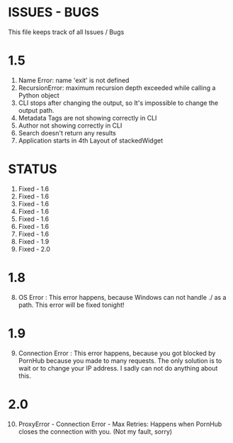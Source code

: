 # ISSUES - BUGS



This file keeps track of all Issues / Bugs

# 1.5

1) Name Error: name 'exit' is not defined
2) RecursionError: maximum recursion depth exceeded while calling a Python object
3) CLI stops after changing the output, so It's impossible to change the output path. 
4) Metadata Tags are not showing correctly in CLI
5) Author not showing correctly in CLI 
6) Search doesn't return any results 
7) Application starts in 4th Layout of stackedWidget


# STATUS 

1) Fixed - 1.6
2) Fixed - 1.6
3) Fixed - 1.6
4) Fixed - 1.6
5) Fixed - 1.6
6) Fixed - 1.6
7) Fixed - 1.6
8) Fixed - 1.9
9) Fixed - 2.0

# 1.8

8) OS Error    : This error happens, because Windows can not handle ./ as a path. This error will be fixed tonight!

# 1.9

9) Connection Error : This error happens, because you got blocked by PornHub because you made to many requests. The only solution
                      is to wait or to change your IP address.  I sadly can not do anything about this.

# 2.0

10) ProxyError - Connection Error - Max Retries:  Happens when PornHub closes the connection with you. (Not my fault, sorry)